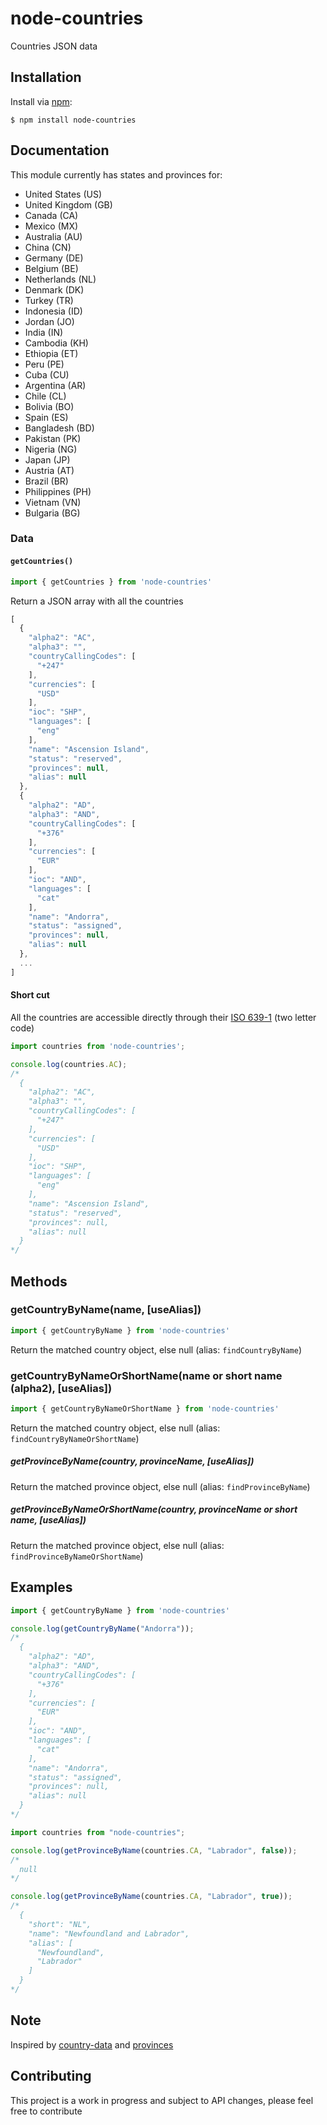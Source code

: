 # node-countries

Countries JSON data

## Installation

Install via [npm](https://www.npmjs.com/):

```
$ npm install node-countries
```

## Documentation

This module currently has states and provinces for:

- United States (US)
- United Kingdom (GB)
- Canada (CA)
- Mexico (MX)
- Australia (AU)
- China (CN)
- Germany (DE)
- Belgium (BE)
- Netherlands (NL)
- Denmark (DK)
- Turkey (TR)
- Indonesia (ID)
- Jordan (JO)
- India (IN)
- Cambodia (KH)
- Ethiopia (ET)
- Peru (PE)
- Cuba (CU)
- Argentina (AR)
- Chile (CL)
- Bolivia (BO)
- Spain (ES)
- Bangladesh (BD)
- Pakistan (PK)
- Nigeria (NG)
- Japan (JP)
- Austria (AT)
- Brazil (BR)
- Philippines (PH)
- Vietnam (VN)
- Bulgaria (BG)

### Data

#### `getCountries()`

```javascript
import { getCountries } from 'node-countries'
```

Return a JSON array with all the countries

```javascript
[
  {
    "alpha2": "AC",
    "alpha3": "",
    "countryCallingCodes": [
      "+247"
    ],
    "currencies": [
      "USD"
    ],
    "ioc": "SHP",
    "languages": [
      "eng"
    ],
    "name": "Ascension Island",
    "status": "reserved",
    "provinces": null,
    "alias": null
  },
  {
    "alpha2": "AD",
    "alpha3": "AND",
    "countryCallingCodes": [
      "+376"
    ],
    "currencies": [
      "EUR"
    ],
    "ioc": "AND",
    "languages": [
      "cat"
    ],
    "name": "Andorra",
    "status": "assigned",
    "provinces": null,
    "alias": null
  },
  ...
]
```

#### Short cut

All the countries are accessible directly through their [ISO 639-1](http://en.wikipedia.org/wiki/ISO_639-1) (two letter code)

```javascript
import countries from 'node-countries';

console.log(countries.AC);
/*
  {
    "alpha2": "AC",
    "alpha3": "",
    "countryCallingCodes": [
      "+247"
    ],
    "currencies": [
      "USD"
    ],
    "ioc": "SHP",
    "languages": [
      "eng"
    ],
    "name": "Ascension Island",
    "status": "reserved",
    "provinces": null,
    "alias": null
  }
*/
```

## Methods

### getCountryByName(name, [useAlias])

```javascript
import { getCountryByName } from 'node-countries'
```

Return the matched country object, else null (alias: `findCountryByName`)

### getCountryByNameOrShortName(name or short name (alpha2), [useAlias])

```javascript
import { getCountryByNameOrShortName } from 'node-countries'
```

Return the matched country object, else null (alias: `findCountryByNameOrShortName`)

##### getProvinceByName(country, provinceName, [useAlias])

Return the matched province object, else null (alias: `findProvinceByName`)

##### getProvinceByNameOrShortName(country, provinceName or short name, [useAlias])

Return the matched province object, else null (alias: `findProvinceByNameOrShortName`)

## Examples

```javascript
import { getCountryByName } from 'node-countries'

console.log(getCountryByName("Andorra"));
/*
  {
    "alpha2": "AD",
    "alpha3": "AND",
    "countryCallingCodes": [
      "+376"
    ],
    "currencies": [
      "EUR"
    ],
    "ioc": "AND",
    "languages": [
      "cat"
    ],
    "name": "Andorra",
    "status": "assigned",
    "provinces": null,
    "alias": null
  }
*/
```

```javascript
import countries from "node-countries";

console.log(getProvinceByName(countries.CA, "Labrador", false));
/*
  null
*/

console.log(getProvinceByName(countries.CA, "Labrador", true));
/*
  {
    "short": "NL",
    "name": "Newfoundland and Labrador",
    "alias": [
      "Newfoundland",
      "Labrador"
    ]
  }
*/
```

## Note

Inspired by [country-data](https://github.com/OpenBookPrices/country-data) and [provinces](https://github.com/substack/provinces)

## Contributing

This project is a work in progress and subject to API changes, please feel free to contribute
